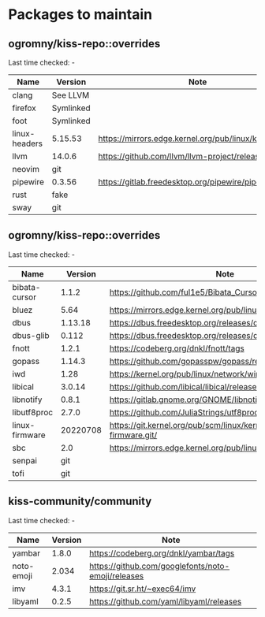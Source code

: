 # Packages to maintain

## ogromny/kiss-repo::overrides
Last time checked: -

| Name          | Version   | Note                                                   |
| ------------- | --------- | ------------------------------------------------------ |
| clang         | See LLVM  |                                                        |
| firefox       | Symlinked |                                                        |
| foot          | Symlinked |                                                        |
| linux-headers | 5.15.53   | https://mirrors.edge.kernel.org/pub/linux/kernel/v5.x/ |
| llvm          | 14.0.6    | https://github.com/llvm/llvm-project/releases          |
| neovim        | git       |                                                        |
| pipewire      | 0.3.56    | https://gitlab.freedesktop.org/pipewire/pipewire/      |
| rust          | fake      |                                                        |
| sway          | git       |                                                        |

## ogromny/kiss-repo::overrides
Last time checked: -

| Name           | Version   | Note                                                   |
| -------------- | --------- | ------------------------------------------------------ |
| bibata-cursor  | 1.1.2     | https://github.com/ful1e5/Bibata_Cursor/releases/      |
| bluez          | 5.64      | https://mirrors.edge.kernel.org/pub/linux/bluetooth/   |
| dbus           | 1.13.18   | https://dbus.freedesktop.org/releases/dbus/            |
| dbus-glib      | 0.112     | https://dbus.freedesktop.org/releases/dbus-glib/       |
| fnott          | 1.2.1     | https://codeberg.org/dnkl/fnott/tags                   |
| gopass         | 1.14.3    | https://github.com/gopasspw/gopass/releases            |
| iwd            | 1.28      | https://kernel.org/pub/linux/network/wireless/         |
| libical        | 3.0.14    | https://github.com/libical/libical/releases            |
| libnotify      | 0.8.1     | https://gitlab.gnome.org/GNOME/libnotify/-/tags        |
| libutf8proc    | 2.7.0     | https://github.com/JuliaStrings/utf8proc/releases      |
| linux-firmware | 20220708  | https://git.kernel.org/pub/scm/linux/kernel/git/firmware/linux-firmware.git/ |
| sbc            | 2.0       | https://mirrors.edge.kernel.org/pub/linux/bluetooth/   |
| senpai         | git       |                                                        |
| tofi           | git       |                                                        |

## kiss-community/community

Last time checked: -

| Name       | Version   | Note                                               |
| -----------| --------- | -------------------------------------------------- |
| yambar     | 1.8.0     | https://codeberg.org/dnkl/yambar/tags              |
| noto-emoji | 2.034     | https://github.com/googlefonts/noto-emoji/releases |
| imv        | 4.3.1     | https://git.sr.ht/~exec64/imv                      |
| libyaml    | 0.2.5     | https://github.com/yaml/libyaml/releases           |
